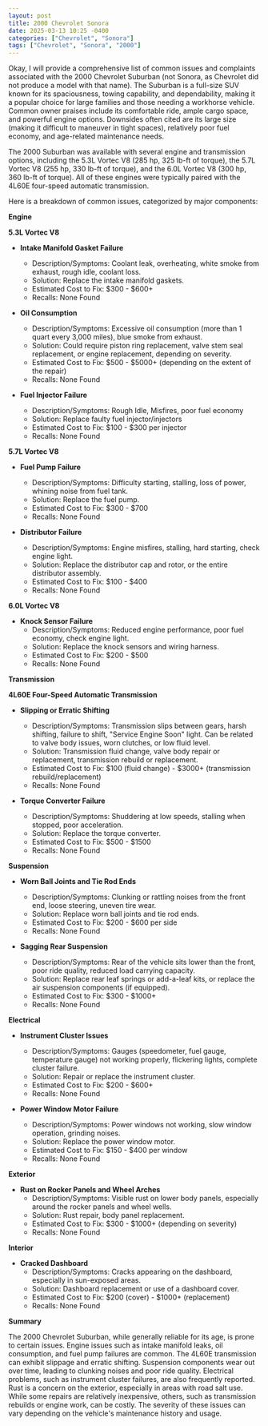 ```yaml
---
layout: post
title: 2000 Chevrolet Sonora
date: 2025-03-13 10:25 -0400
categories: ["Chevrolet", "Sonora"]
tags: ["Chevrolet", "Sonora", "2000"]
---
```

Okay, I will provide a comprehensive list of common issues and complaints associated with the 2000 Chevrolet Suburban (not Sonora, as Chevrolet did not produce a model with that name). The Suburban is a full-size SUV known for its spaciousness, towing capability, and dependability, making it a popular choice for large families and those needing a workhorse vehicle. Common owner praises include its comfortable ride, ample cargo space, and powerful engine options. Downsides often cited are its large size (making it difficult to maneuver in tight spaces), relatively poor fuel economy, and age-related maintenance needs.

The 2000 Suburban was available with several engine and transmission options, including the 5.3L Vortec V8 (285 hp, 325 lb-ft of torque), the 5.7L Vortec V8 (255 hp, 330 lb-ft of torque), and the 6.0L Vortec V8 (300 hp, 360 lb-ft of torque). All of these engines were typically paired with the 4L60E four-speed automatic transmission.

Here is a breakdown of common issues, categorized by major components:

**Engine**

**5.3L Vortec V8**

*   **Intake Manifold Gasket Failure**
    *   Description/Symptoms: Coolant leak, overheating, white smoke from exhaust, rough idle, coolant loss.
    *   Solution: Replace the intake manifold gaskets.
    *   Estimated Cost to Fix: $300 - $600+
    *   Recalls: None Found

*   **Oil Consumption**
    *   Description/Symptoms: Excessive oil consumption (more than 1 quart every 3,000 miles), blue smoke from exhaust.
    *   Solution: Could require piston ring replacement, valve stem seal replacement, or engine replacement, depending on severity.
    *   Estimated Cost to Fix: $500 - $5000+ (depending on the extent of the repair)
    *   Recalls: None Found

*   **Fuel Injector Failure**
    *   Description/Symptoms: Rough Idle, Misfires, poor fuel economy
    *   Solution: Replace faulty fuel injector/injectors
    *   Estimated Cost to Fix: $100 - $300 per injector
    *   Recalls: None Found

**5.7L Vortec V8**

*   **Fuel Pump Failure**
    *   Description/Symptoms: Difficulty starting, stalling, loss of power, whining noise from fuel tank.
    *   Solution: Replace the fuel pump.
    *   Estimated Cost to Fix: $300 - $700
    *   Recalls: None Found

*   **Distributor Failure**
    *   Description/Symptoms: Engine misfires, stalling, hard starting, check engine light.
    *   Solution: Replace the distributor cap and rotor, or the entire distributor assembly.
    *   Estimated Cost to Fix: $100 - $400
    *   Recalls: None Found

**6.0L Vortec V8**

*   **Knock Sensor Failure**
    *   Description/Symptoms: Reduced engine performance, poor fuel economy, check engine light.
    *   Solution: Replace the knock sensors and wiring harness.
    *   Estimated Cost to Fix: $200 - $500
    *   Recalls: None Found

**Transmission**

**4L60E Four-Speed Automatic Transmission**

*   **Slipping or Erratic Shifting**
    *   Description/Symptoms: Transmission slips between gears, harsh shifting, failure to shift, "Service Engine Soon" light. Can be related to valve body issues, worn clutches, or low fluid level.
    *   Solution: Transmission fluid change, valve body repair or replacement, transmission rebuild or replacement.
    *   Estimated Cost to Fix: $100 (fluid change) - $3000+ (transmission rebuild/replacement)
    *   Recalls: None Found

*   **Torque Converter Failure**
    *   Description/Symptoms: Shuddering at low speeds, stalling when stopped, poor acceleration.
    *   Solution: Replace the torque converter.
    *   Estimated Cost to Fix: $500 - $1500
    *   Recalls: None Found

**Suspension**

*   **Worn Ball Joints and Tie Rod Ends**
    *   Description/Symptoms: Clunking or rattling noises from the front end, loose steering, uneven tire wear.
    *   Solution: Replace worn ball joints and tie rod ends.
    *   Estimated Cost to Fix: $200 - $600 per side
    *   Recalls: None Found

*   **Sagging Rear Suspension**
    *   Description/Symptoms: Rear of the vehicle sits lower than the front, poor ride quality, reduced load carrying capacity.
    *   Solution: Replace rear leaf springs or add-a-leaf kits, or replace the air suspension components (if equipped).
    *   Estimated Cost to Fix: $300 - $1000+
    *   Recalls: None Found

**Electrical**

*   **Instrument Cluster Issues**
    *   Description/Symptoms: Gauges (speedometer, fuel gauge, temperature gauge) not working properly, flickering lights, complete cluster failure.
    *   Solution: Repair or replace the instrument cluster.
    *   Estimated Cost to Fix: $200 - $600+
    *   Recalls: None Found

*   **Power Window Motor Failure**
    *   Description/Symptoms: Power windows not working, slow window operation, grinding noises.
    *   Solution: Replace the power window motor.
    *   Estimated Cost to Fix: $150 - $400 per window
    *   Recalls: None Found

**Exterior**

*   **Rust on Rocker Panels and Wheel Arches**
    *   Description/Symptoms: Visible rust on lower body panels, especially around the rocker panels and wheel wells.
    *   Solution: Rust repair, body panel replacement.
    *   Estimated Cost to Fix: $300 - $1000+ (depending on severity)
    *   Recalls: None Found

**Interior**

*   **Cracked Dashboard**
    *   Description/Symptoms: Cracks appearing on the dashboard, especially in sun-exposed areas.
    *   Solution: Dashboard replacement or use of a dashboard cover.
    *   Estimated Cost to Fix: $200 (cover) - $1000+ (replacement)
    *   Recalls: None Found

**Summary**

The 2000 Chevrolet Suburban, while generally reliable for its age, is prone to certain issues. Engine issues such as intake manifold leaks, oil consumption, and fuel pump failures are common. The 4L60E transmission can exhibit slippage and erratic shifting. Suspension components wear out over time, leading to clunking noises and poor ride quality. Electrical problems, such as instrument cluster failures, are also frequently reported. Rust is a concern on the exterior, especially in areas with road salt use. While some repairs are relatively inexpensive, others, such as transmission rebuilds or engine work, can be costly. The severity of these issues can vary depending on the vehicle's maintenance history and usage.


